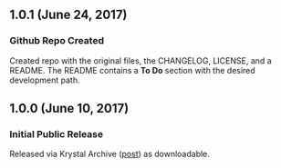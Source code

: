 ## 1.0.1 (June 24, 2017)

### Github Repo Created

Created repo with the original files, the CHANGELOG, LICENSE, and a README.
The README contains a **To Do** section with the desired development path.



## 1.0.0 (June 10, 2017)

### Initial Public Release

Released via Krystal Archive ([post](https://krystalarchive.com/2017/06/3d-printable-krystal-version-1-0/)) as downloadable.
